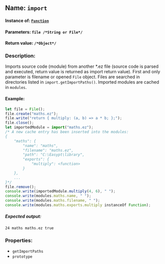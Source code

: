 ## Name: `import`

#### Instance of: [`Function`](Function.md)

#### Parameters: `file /*String or File*/`

#### Return value: `/*Object*/`

### Description:

Imports source code (module) from another *.ez file (source code is parsed and 
executed, return value is returned as import return value). First and only 
parameter is filename or opened `File` object. Files are searched in directories 
listed in `import.getImportPaths()`. Imported modules are cached in `modules`.

#### Example:

```js
let file = File();
file.create("maths.ez");
file.write("return { multiply: (a, b) => a * b; };");
file.close();
let importedModule = import("maths.ez");
/* A new cache entry has been inserted into the modules:
{
    "maths": {
        "name": "maths",
        "filename": "maths.ez",
        "path": "C:\Easypt\library",
        "exports": {
            "multiply": <function>
        }
    },
    ...
}*/
file.remove();
console.write(importedModule.multiply(4, 6), " ");
console.write(modules.maths.name, " ");
console.write(modules.maths.filename, " ");
console.write(modules.maths.exports.multiply instanceOf Function);
```

##### Expected output:

```
24 maths maths.ez true
```

### Properties:

- `getImportPaths`
- `prototype`


